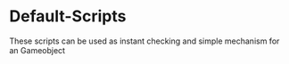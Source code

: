 # Default-Scripts
These scripts can be used as instant checking and simple mechanism for an Gameobject
